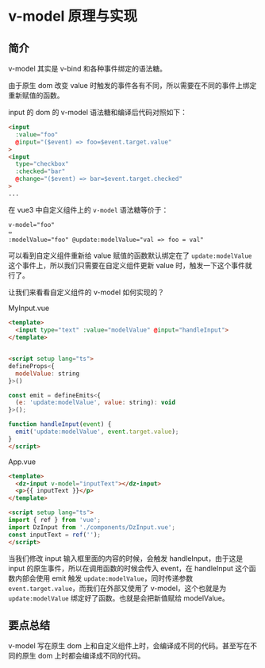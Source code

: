 # v-model 原理与实现

## 简介

v-model 其实是 v-bind 和各种事件绑定的语法糖。

由于原生 dom 改变 value 时触发的事件各有不同，所以需要在不同的事件上绑定重新赋值的函数。

input 的 dom 的 v-model 语法糖和编译后代码对照如下：

```html
<input 
  :value="foo"
  @input="($event) => foo=$event.target.value"
>
<input 
  type="checkbox"
  :checked="bar"
  @change="($event) => bar=$event.target.checked"
>
...
```

在 vue3 中自定义组件上的 `v-model` 语法糖等价于：

```html
v-model="foo"  
⇔  
:modelValue="foo" @update:modelValue="val => foo = val"
```

可以看到自定义组件重新给 value 赋值的函数默认绑定在了 `update:modelValue` 这个事件上，所以我们只需要在自定义组件更新 value 时，触发一下这个事件就行了。

让我们来看看自定义组件的 v-model 如何实现的？

MyInput.vue

```html
<template>
  <input type="text" :value="modelValue" @input="handleInput">
</template>


<script setup lang="ts">
defineProps<{
  modelValue: string
}>()

const emit = defineEmits<{
  (e: 'update:modelValue', value: string): void
}>();

function handleInput(event) {
  emit('update:modelValue', event.target.value);
}
</script>
```

App.vue

```html
<template>
  <dz-input v-model="inputText"></dz-input>
  <p>{{ inputText }}</p>
</template>

<script setup lang="ts">
import { ref } from 'vue';
import DzInput from './components/DzInput.vue';
const inputText = ref('');
</script>
```

当我们修改 input 输入框里面的内容的时候，会触发 handleInput，由于这是 input 的原生事件，所以在调用函数的时候会传入 event，在 handleInput 这个函数内部会使用 emit 触发 `update:modelValue`，同时传递参数 `event.target.value`，而我们在外部又使用了 v-model，这个也就是为 `update:modelValue` 绑定好了函数。也就是会把新值赋给 modelValue。

## 要点总结

v-model 写在原生 dom 上和自定义组件上时，会编译成不同的代码。甚至写在不同的原生 dom 上时都会编译成不同的代码。
